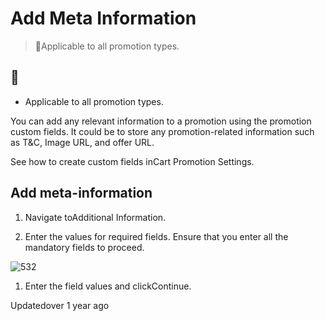 # Add Meta Information

> 📘Applicable to all promotion types.

## 📘

- Applicable to all promotion types.

You can add any relevant information to a promotion using the promotion custom fields. It could be to store any promotion-related information such as T&C, Image URL, and offer URL.

See how to create custom fields inCart Promotion Settings.

## Add meta-information

1. Navigate toAdditional Information.

2. Enter the values for required fields. Ensure that you enter all the mandatory fields to proceed.

![532](https://files.readme.io/41d942f-0KvzQ02iOfaujYKp2hkvkbktz1VRPL-4MQ.png)

1. Enter the field values and clickContinue.

Updatedover 1 year ago